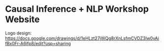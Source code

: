 # Causal Inference + NLP Workshop Website

Logo design: https://docs.google.com/drawings/d/1eHLzt27jWQg8rXnLsfmCVDZ3lw0vAifBx0Fr-A6ifp8/edit?usp=sharing

